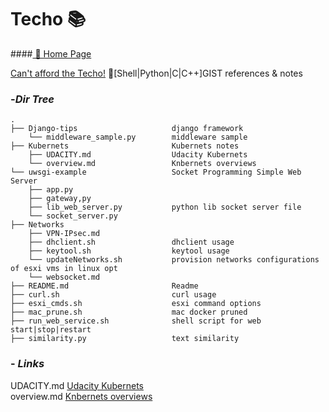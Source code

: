 # Techo 📚

####[ 📌 Home Page](https://www.jianshu.com/u/2156001a3715)

[Can't afford the Techo!](https://www.1101.com/store/techo/en/)
🎨[Shell|Python|C|C++]GIST references & notes


### -***Dir Tree***

```
.
├── Django-tips                     django framework
    └── middleware_sample.py        middleware sample  
├── Kubernets                       Kubernets notes
    ├── UDACITY.md                  Udacity Kubernets
    └── overview.md                 Knbernets overviews
└── uwsgi-example                   Socket Programming Simple Web Server
    ├── app.py
    ├── gateway,py
    ├── lib_web_server.py           python lib socket server file
    └── socket_server.py
├── Networks
    ├── VPN-IPsec.md
    ├── dhclient.sh                 dhclient usage
    ├── keytool.sh                  keytool usage
    └── updateNetworks.sh           provision networks configurations of esxi vms in linux opt
    └── websocket.md
├── README.md                       Readme
├── curl.sh                         curl usage
├── esxi_cmds.sh                    esxi command options
├── mac_prune.sh                    mac docker pruned
├── run_web_service.sh              shell script for web start|stop|restart 
├── similarity.py                   text similarity

```

### - ***Links***

UDACITY.md         [Udacity Kubernets](https://github.com/LiamBao/Techo/blob/master/Kubernets/UDACITY.md)\
overview.md        [Knbernets overviews](https://github.com/LiamBao/Techo/blob/master/Kubernets/overview.md)
